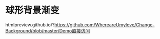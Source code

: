 # 球形背景渐变

htmlpreview.github.io/?https://github.com/WhereareUmylove/Change-Background/blob/master/Demo直接访问
